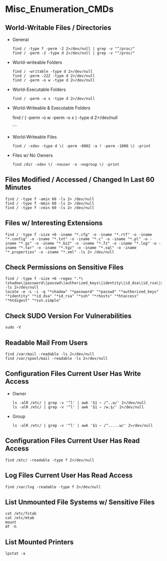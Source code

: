 # Misc\_Enumeration\_CMDs

## World-Writable Files / Directories

* General

  ```text
  find / -type f -perm -2 2>/dev/null | grep -v "^/proc/" 
  find / -perm -2 -type d 2>/dev/null | grep -v "^/proc/"
  ```

* World-writeable Folders

  ```text
  find / -writable -type d 2>/dev/null
  find / -perm -222 -type d 2>/dev/null
  find / -perm -o w -type d 2>/dev/null
  ```

* World-Executable Folders

  ```text
  find / -perm -o x -type d 2>/dev/null
  ```

* World-Writeable & Executable Folders

  find / \( -perm -o w -perm -o x \) -type d 2&gt;/dev/null

  \`\`\`

* World-Writeable Files

  ```text
  find / -xdev -type d \( -perm -0002 -a ! -perm -1000 \) -print
  ```

* Files w/ No Owners

  ```text
  find /dir -xdev \( -nouser -o -nogroup \) -print
  ```

## Files Modified / Accessed / Changed In Last 60 Minutes

```text
find / -type f -amin 60 -ls 2> /dev/null
find / -type f -mmin 60 -ls 2> /dev/null 
find / -type f -cmin 60 -ls 2> /dev/null
```

## Files w/ Interesting Extensions

```text
find / -type f -size +0 -iname "*.cfg" -o -iname "*.rtf" -o -iname "*.config" -o -iname "*.txt" -o -iname "*.c" -o -iname "*.pl" -o -iname "*.gz" -o -iname "*.bz2" -o -iname "*.7z" -o -iname "*.log" -o -iname "*.tar" -o -iname "*.tgz" -o -iname "*.sql" -o -iname "*.properties" -o -iname "*.xml" -ls 2> /dev/null
```

## Check Permissions on Sensitive Files

```text
find / -type f -size +0 -regex ".*\(shadow\|password\|passwd\|authorized_keys\|identity\|id_dsa\|id_rsa\|ssh\|rhosts\|htaccess\|htdigest\|svn.simple\).*" -ls 2>/dev/null
locate -e -L -i -q "*shadow" "*password" "*passwd" "*authorized_keys" "*identity" "*id_dsa" "*id_rsa" "*ssh" "*rhosts" "*htaccess" "*htdigest" "*svn.simple"
```

## Check SUDO Version For Vulnerabilities

```text
sudo -V
```

## Readable Mail From Users

```text
find /var/mail -readable -ls 2>/dev/null 
find /var/spool/mail -readable -ls 2>/dev/null
```

## Configuration Files Current User Has Write Access

* Owner

  ```text
  ls -alR /etc/ | grep -v '^l' | awk '$1 ~ /^..w/' 2>/dev/null
  ls -alR /etc/ | grep -v '^l' | awk '$1 ~ /w.$/' 2>/dev/null
  ```

* Group

  ```text
  ls -alR /etc/ | grep -v '^l' | awk '$1 ~ /^.....w/' 2>/dev/null
  ```

## Configuration Files Current User Has Read Access

```text
find /etc/ -readable -type f 2>/dev/null
```

## Log Files Current User Has Read Access

```text
find /var/log -readable -type f 2>/dev/null
```

## List Unmounted File Systems w/ Sensitive Files

```text
cat /etc/fstab 
cat /etc/mtab 
mount 
df -h
```

## List Mounted Printers

```text
lpstat -a
```


